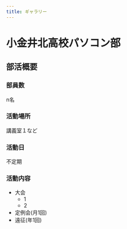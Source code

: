 ```yaml
---
title: ギャラリー
---
```


# 小金井北高校パソコン部

## 部活概要

### 部員数
n名

### 活動場所
講義室１など

### 活動日
不定期

### 活動内容
- 大会
    - 1
    - 2
- 定例会(月1回)
- 遠征(年1回)
